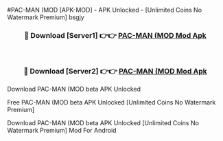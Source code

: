#PAC-MAN (MOD [APK-MOD] - APK Unlocked - [Unlimited Coins No Watermark Premium] bsgjy



<div align="center">

<h3>🔴 Download [Server1] 👉👉 <a href="https://momento.my/?title=PAC-MAN_(MOD">PAC-MAN (MOD Mod Apk</a></h3><br>

<h3>🔴 Download [Server2] 👉👉 <a href="https://momento.my/?title=PAC-MAN_(MOD">PAC-MAN (MOD Mod Apk</a></h3>
</div>



Download PAC-MAN (MOD beta APK Unlocked

Free PAC-MAN (MOD beta APK Unlocked [Unlimited Coins No Watermark Premium]

Download PAC-MAN (MOD beta APK Unlocked [Unlimited Coins No Watermark Premium] Mod For Android
